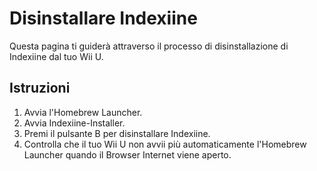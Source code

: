 # Disinstallare Indexiine

Questa pagina ti guiderà attraverso il processo di disinstallazione di Indexiine dal tuo Wii U.

## Istruzioni

1. Avvia l'Homebrew Launcher.
2. Avvia Indexiine-Installer.
3. Premi il pulsante B per disinstallare Indexiine.
4. Controlla che il tuo Wii U non avvii più automaticamente l'Homebrew Launcher quando il Browser Internet viene aperto.
